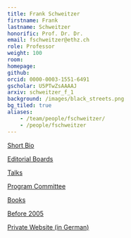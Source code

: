 ```yaml
---
title: Frank Schweitzer
firstname: Frank
lastname: Schweitzer
honorific: Prof. Dr. Dr.
email: fschweitzer@ethz.ch
role: Professor
weight: 100
room:
homepage:
github:
orcid: 0000-0003-1551-6491
gscholar: U5PTwZsAAAAJ
arxiv: schweitzer_f_1
background: /images/black_streets.png
bg_tiled: true
aliases:
    - /team/people/fschweitzer/
    - /people/fschweitzer
---
```


[Short Bio](/extra/fs/cv/)


[Editorial Boards](/extra/fs/boards)

<!--
<details>
<summary>Participation in Committees</summary>

- Studienkommission
- Berufungskommission
- Informatikkommission

</details>
-->

[Talks](/extra/fs/talks/)

[Program Committee](/extra/fs/pc/)

[Books](/books/)


[Before 2005](until2005/)

[Private Website (in German)](https://www.simply-complex.net)
